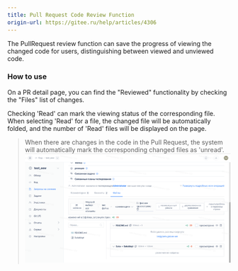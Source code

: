 ```yaml
---
title: Pull Request Code Review Function
origin-url: https://gitee.ru/help/articles/4306
---
```


The PullRequest review function can save the progress of viewing the changed code for users, distinguishing between viewed and unviewed code.

### **How to use**

On a PR detail page, you can find the "Reviewed" functionality by checking the "Files" list of changes.

Checking 'Read' can mark the viewing status of the corresponding file. When selecting 'Read' for a file, the changed file will be automatically folded, and the number of 'Read' files will be displayed on the page.

> When there are changes in the code in the Pull Request, the system will automatically mark the corresponding changed files as 'unread'.
![Image Description](../../../../../assets/image174.png)